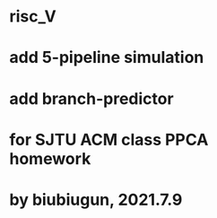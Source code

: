 # risc_V
# add 5-pipeline simulation
# add branch-predictor
# for SJTU ACM class PPCA homework
# by biubiugun, 2021.7.9
